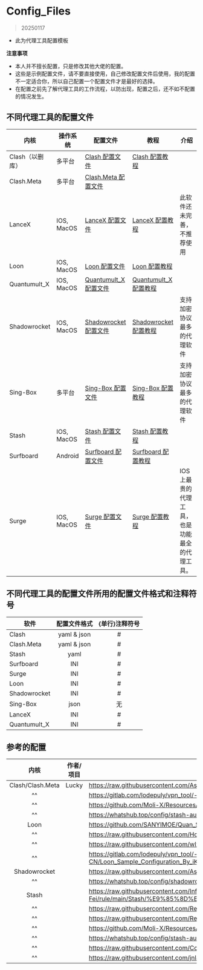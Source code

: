 # Config_Files
> 20250117
- 此为代理工具配置模板

**注意事项**
- 本人并不擅长配置，只是修改其他大佬的配置。
- 这些是示例配置文件，请不要直接使用，自己修改配置文件后使用，我的配置不一定适合你，所以自己配置一个配置文件才是最好的选择。
- 在配置之前先了解代理工具的工作流程，以防出现，配置之后，还不如不配置的情况发生。

## 不同代理工具的配置文件

| 内核           | 操作系统       | 配置文件                                                                                     | 教程                                                                                                                                                                                                          | 介绍                       |
| ------------ | ---------- | ---------------------------------------------------------------------------------------- | ----------------------------------------------------------------------------------------------------------------------------------------------------------------------------------------------------------- | ------------------------ |
| Clash（以删库）   | 多平台        | [Clash 配置文件](https://github.com/LaolunsiG/PCR/tree/main/Config_File/Clash)               | [Clash 配置教程](https://github.com/LaolunsiG/PCR/blob/main/Agency_Wiki/%E4%BB%A3%E7%90%86%E5%B7%A5%E5%85%B7%E9%85%8D%E7%BD%AE%E6%95%99%E7%A8%8B/Clash%20%E9%85%8D%E7%BD%AE%E6%95%99%E7%A8%8B.md)               |                          |
| Clash.Meta   | 多平台        | [Clash.Meta 配置文件](https://github.com/LaolunsiG/PCR/tree/main/Config_File/Clash.Meta)     |                                                                                                                                                                                                             |                          |
| LanceX       | IOS, MacOS | [LanceX 配置文件](https://github.com/LaolunsiG/PCR/tree/main/Config_File/LanceX)             | [LanceX 配置教程](https://github.com/LaolunsiG/PCR/blob/main/Agency_Wiki/%E4%BB%A3%E7%90%86%E5%B7%A5%E5%85%B7%E9%85%8D%E7%BD%AE%E6%95%99%E7%A8%8B/LanceX%20%E9%85%8D%E7%BD%AE%E6%95%99%E7%A8%8B.md)             | 此软件还未完善，不推荐使用            |
| Loon         | IOS, MacOS | [Loon 配置文件](https://github.com/LaolunsiG/PCR/tree/main/Config_File/Loon)                 | [Loon 配置教程](https://github.com/LaolunsiG/PCR/blob/main/Agency_Wiki/%E4%BB%A3%E7%90%86%E5%B7%A5%E5%85%B7%E9%85%8D%E7%BD%AE%E6%95%99%E7%A8%8B/Loon%20%E9%85%8D%E7%BD%AE%E6%95%99%E7%A8%8B.md)                 |                          |
| Quantumult_X | IOS, MacOS | [Quantumult_X 配置文件](https://github.com/LaolunsiG/PCR/tree/main/Config_File/Quantumult_X) | [Quantumult_X 配置教程](https://github.com/LaolunsiG/PCR/blob/main/Agency_Wiki/%E4%BB%A3%E7%90%86%E5%B7%A5%E5%85%B7%E9%85%8D%E7%BD%AE%E6%95%99%E7%A8%8B/Quantumult_X%20%E9%85%8D%E7%BD%AE%E6%95%99%E7%A8%8B.md) |                          |
| Shadowrocket | IOS, MacOS | [Shadowrocket 配置文件](https://github.com/LaolunsiG/PCR/tree/main/Config_File/Shadowrocket) | [Shadowrocket 配置教程](https://github.com/LaolunsiG/PCR/blob/main/Agency_Wiki/%E4%BB%A3%E7%90%86%E5%B7%A5%E5%85%B7%E9%85%8D%E7%BD%AE%E6%95%99%E7%A8%8B/Shadowrocket%20%E9%85%8D%E7%BD%AE%E6%95%99%E7%A8%8B.md) | 支持加密协议最多的代理软件            |
| Sing-Box     | 多平台        | [Sing-Box 配置文件](https://github.com/LaolunsiG/PCR/tree/main/Config_File/Sing-Box)         | [Sing-Box 配置教程](https://github.com/LaolunsiG/PCR/blob/main/Agency_Wiki/%E4%BB%A3%E7%90%86%E5%B7%A5%E5%85%B7%E9%85%8D%E7%BD%AE%E6%95%99%E7%A8%8B/Sing-Box%20%E9%85%8D%E7%BD%AE%E6%95%99%E7%A8%8B.md)         | 支持加密协议最多的代理软件            |
| Stash        | IOS, MacOS | [Stash 配置文件](https://github.com/LaolunsiG/PCR/tree/main/Config_File/Stash)               | [Stash 配置教程](https://github.com/LaolunsiG/PCR/blob/main/Agency_Wiki/%E4%BB%A3%E7%90%86%E5%B7%A5%E5%85%B7%E9%85%8D%E7%BD%AE%E6%95%99%E7%A8%8B/Stash%20%E9%85%8D%E7%BD%AE%E6%95%99%E7%A8%8B.md)               |                          |
| Surfboard    | Android    | [Surfboard 配置文件](https://github.com/LaolunsiG/PCR/tree/main/Config_File/Surfboard)       | [Surfboard 配置教程](https://github.com/LaolunsiG/PCR/blob/main/Agency_Wiki/%E4%BB%A3%E7%90%86%E5%B7%A5%E5%85%B7%E9%85%8D%E7%BD%AE%E6%95%99%E7%A8%8B/Surfboard%20%E9%85%8D%E7%BD%AE%E6%95%99%E7%A8%8B.md)       |                          |
| Surge        | IOS, MacOS | [Surge 配置文件](https://github.com/LaolunsiG/PCR/tree/main/Config_File/Surge)               | [Surge 配置教程](https://github.com/LaolunsiG/PCR/blob/main/Agency_Wiki/%E4%BB%A3%E7%90%86%E5%B7%A5%E5%85%B7%E9%85%8D%E7%BD%AE%E6%95%99%E7%A8%8B/Surge%20%E9%85%8D%E7%BD%AE%E6%95%99%E7%A8%8B.md)               | IOS上最贵的代理工具，也是功能最全的代理工具。 |

## 不同代理工具的配置文件所用的配置文件格式和注释符号

| 软件           |   配置文件格式    | {单行}注释符号 |
| ------------ | :---------: | :------: |
| Clash        | yaml & json |    #     |
| Clash.Meta   | yaml & json |    #     |
| Stash        |    yaml     |    #     |
| Surfboard    |     INI     |    #     |
| Surge        |     INI     |    #     |
| Loon         |     INI     |    #     |
| Shadowrocket |     INI     |    #     |
| Sing-Box     |    json     |    无     |
| LanceX       |     INI     |    #     |
| Quantumult_X |     INI     |    #     |

## 参考的配置

|        内核        | 作者/项目 | 配置文件链接                                                                                                                           |
| :--------------: | ----- | -------------------------------------------------------------------------------------------------------------------------------- |
| Clash/Clash.Meta | Lucky | https://raw.githubusercontent.com/As-Lucky/Lucky/main/Lucky-ClashVerge.yaml                                                      |
|        ^^        |       | https://gitlab.com/lodepuly/vpn_tool/-/tree/master/Tool/Clash/Config                                                             |
|        ^^        |       | https://github.com/Moli-X/Resources/raw/main/Clash/Clash.yml                                                                     |
|        ^^        |       | https://whatshub.top/config/stash-auto.yam                                                                                       |
|       Loon       |       | https://github.com/SANYIMOE/Quan_Shado_Conf                                                                                      |
|        ^^        |       | https://raw.githubusercontent.com/HoCooo/Loon/main/LoonLite.conf                                                                 |
|        ^^        |       | https://raw.githubusercontent.com/wlxuf/Shadowrocket/main/lazy_group.conf                                                        |
|        ^^        |       | https://gitlab.com/lodepuly/vpn_tool/-/raw/master/Tool/Loon/Config/zh-CN/Loon_Sample_Configuration_By_iKeLee.conf                |
|   Shadowrocket   |       | https://raw.githubusercontent.com/As-Lucky/Lucky/main/Lucky-Shadowrocket.conf                                                    |
|        ^^        |       | https://whatshub.top/config/shadowrocket_basic.conf                                                                              |
|      Stash       |       | https://raw.githubusercontent.com/Infatuation-Fei/rule/main/Stash/%E9%85%8D%E7%BD%AE%E6%A8%A1%E6%9D%BF/Config%20for%20Stash.yaml |
|        ^^        |       | https://raw.githubusercontent.com/Repcz/Tool/X/Stash/Stash_lite.yaml                                                             |
|        ^^        |       | https://raw.githubusercontent.com/Repcz/Tool/X/Stash/Stash.yaml                                                                  |
|        ^^        |       | https://github.com/Moli-X/Resources/raw/main/Clash/Clash.yml                                                                     |
|        ^^        |       | https://whatshub.top/config/stash-auto.yaml                                                                                      |
|        ^^        |       | https://raw.githubusercontent.com/Coldvvater/Mononoke/master/Stash/Config/Evolve.yaml                                            |
|        ^^        |       | https://raw.githubusercontent.com/jnlaoshu/MySelf/main/Stash/Config.yaml                                                         |




